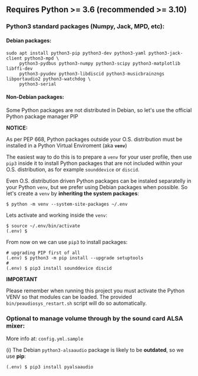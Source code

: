 ## Requires Python >= 3.6 (recommended >= 3.10)

### Python3 standard packages (Numpy, Jack, MPD, etc):

#### Debian packages:

    sudo apt install python3-pip python3-dev python3-yaml python3-jack-client python3-mpd \
         python3-pydbus python3-numpy python3-scipy python3-matplotlib libffi-dev
         python3-pyudev python3-libdiscid python3-musicbrainzngs libportaudio2 python3-watchdog \
         python3-serial


#### Non-Debian packages:

Some Python packages are not distributed in Debian, so let's use the official Python package manager PIP

**NOTICE:**

As per PEP 668, Python packages outside your O.S. distribution must be installed in a Python Virtual Enviroment (aka **`venv`**)

The easiest way to do this is to prepare a `venv` for your user profile, then use `pip3` inside it to install Python packages that are not included within your O.S. distribution, as for example `sounddevice` or `discid`.

Even O.S. distribution driven Python packages can be instaled separatelly in your Python `venv`, but we prefer using Debian packages when possible. So let's create a `venv` by **inheriting the system packages**:

    $ python -m venv --system-site-packages ~/.env

Lets activate and working inside the `venv`:

    $ source ~/.env/bin/activate
    (.env) $

From now on we can use `pip3` to install packages:

    # upgrading PIP first of all
    (.env) $ python3 -m pip install --upgrade setuptools
    #
    (.env) $ pip3 install sounddevice discid


**IMPORTANT**

Please remember when running this project you must activate the Python VENV so that modules can be loaded. The provided `bin/peaudiosys_restart.sh` script will do so automatically.


### Optional to manage volume through by the sound card ALSA mixer:

More info at: `config.yml.sample`

(i) The Debian `python3-alsaaudio` package is likely to be **outdated**, so we use **pip**:

    (.env) $ pip3 install pyalsaaudio

